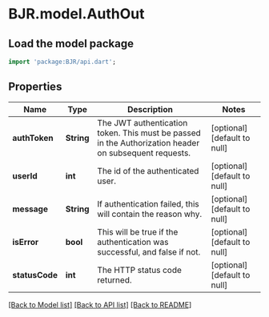# BJR.model.AuthOut

## Load the model package
```dart
import 'package:BJR/api.dart';
```

## Properties
Name | Type | Description | Notes
------------ | ------------- | ------------- | -------------
**authToken** | **String** | The JWT authentication token. This must be passed in the Authorization header on subsequent requests. | [optional] [default to null]
**userId** | **int** | The id of the authenticated user. | [optional] [default to null]
**message** | **String** | If authentication failed, this will contain the reason why. | [optional] [default to null]
**isError** | **bool** | This will be true if the authentication was successful, and false if not. | [optional] [default to null]
**statusCode** | **int** | The HTTP status code returned. | [optional] [default to null]

[[Back to Model list]](../README.md#documentation-for-models) [[Back to API list]](../README.md#documentation-for-api-endpoints) [[Back to README]](../README.md)



